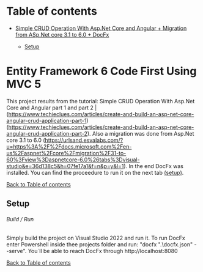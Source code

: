 # <a name="top">Table of contents 

* [Simple CRUD Operation With Asp.Net Core and Angular + Migration from ASp.Net core 3.1 to 6.0 + DocFx](#description)

	* [Setup](#setup)


# <a name="description">Entity Framework 6 Code First Using MVC 5

This project results from the tutorial: Simple CRUD Operation With Asp.Net Core and Angular part 1 and part 2 | (https://www.techieclues.com/articles/create-and-build-an-asp-net-core-angular-crud-application-part-1) (https://www.techieclues.com/articles/create-and-build-an-asp-net-core-angular-crud-application-part-2).
Also a migration was done from Asp.Net core 3.1 to 6.0 (https://urlsand.esvalabs.com/?u=https%3A%2F%2Fdocs.microsoft.com%2Fen-us%2Faspnet%2Fcore%2Fmigration%2F31-to-60%3Fview%3Daspnetcore-6.0%26tabs%3Dvisual-studio&e=36d138c5&h=07fe17a1&f=n&p=y&l=1).
In the end DocFx was installed. You can find the proceedure to run it on the next tab [(setup)](#setup).

[Back to Table of contents](#top)


## <a name="setup">Setup

###### Build / Run

Simply build the project on Visual Studio 2022 and run it.
To run DocFx enter Powershell inside thee projects folder and run: "docfx ".\docfx.json" --serve".
You´ll be able to reach DocFx through http://localhost:8080 

[Back to Table of contents](#top)

